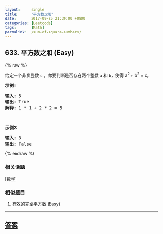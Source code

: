 ```yaml
---
layout:     single
title:      "平方数之和"
date:       2017-09-25 21:30:00 +0800
categories: [Leetcode]
tags:       [Math]
permalink:  /sum-of-square-numbers/
---
```


## 633. 平方数之和 (Easy)

{% raw %}

<p>给定一个非负整数&nbsp;<code>c</code>&nbsp;，你要判断是否存在两个整数 <code>a</code> 和 <code>b</code>，使得&nbsp;a<sup>2</sup> + b<sup>2</sup> = c。</p>

<p><strong>示例1:</strong></p>

<pre>
<strong>输入:</strong> 5
<strong>输出:</strong> True
<strong>解释:</strong> 1 * 1 + 2 * 2 = 5
</pre>

<p>&nbsp;</p>

<p><strong>示例2:</strong></p>

<pre>
<strong>输入:</strong> 3
<strong>输出:</strong> False
</pre>

{% endraw %}

### 相关话题
  [[数学](https://github.com/openset/leetcode/tree/master/tag/math/README.md)]

### 相似题目
  1. [有效的完全平方数](/valid-perfect-square) (Easy)

---

## [答案](https://github.com/openset/leetcode/tree/master/problems/sum-of-square-numbers)
